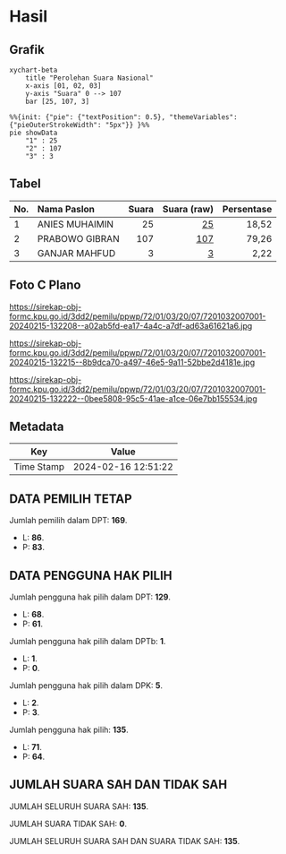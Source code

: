 # Hasil

## Grafik

```mermaid
xychart-beta
    title "Perolehan Suara Nasional"
    x-axis [01, 02, 03]
    y-axis "Suara" 0 --> 107
    bar [25, 107, 3]
```

```mermaid
%%{init: {"pie": {"textPosition": 0.5}, "themeVariables": {"pieOuterStrokeWidth": "5px"}} }%%
pie showData
    "1" : 25
    "2" : 107
    "3" : 3
```

## Tabel

| No. | Nama Paslon    | Suara | Suara (raw) | Persentase |
|:--- |:-------------- | -----:| -----------:| ----------:|
| 1   | ANIES MUHAIMIN | 25    | [25][p-1]   | 18,52      |
| 2   | PRABOWO GIBRAN | 107   | [107][p-2]  | 79,26      |
| 3   | GANJAR MAHFUD  | 3     | [3][p-3]    | 2,22       |


[p-1]: https://github.com/gigit-pemilu/pemilu-2024/blob/main/pilpres/hitung-suara/sub/72-sulawesi-tengah/sub/01-banggai/sub/03-kintom/sub/2007-samadoya/sub/001-tps/sub/paslon-1.txt
[p-2]: https://github.com/gigit-pemilu/pemilu-2024/blob/main/pilpres/hitung-suara/sub/72-sulawesi-tengah/sub/01-banggai/sub/03-kintom/sub/2007-samadoya/sub/001-tps/sub/paslon-2.txt
[p-3]: https://github.com/gigit-pemilu/pemilu-2024/blob/main/pilpres/hitung-suara/sub/72-sulawesi-tengah/sub/01-banggai/sub/03-kintom/sub/2007-samadoya/sub/001-tps/sub/paslon-3.txt

## Foto C Plano

https://sirekap-obj-formc.kpu.go.id/3dd2/pemilu/ppwp/72/01/03/20/07/7201032007001-20240215-132208--a02ab5fd-ea17-4a4c-a7df-ad63a61621a6.jpg

https://sirekap-obj-formc.kpu.go.id/3dd2/pemilu/ppwp/72/01/03/20/07/7201032007001-20240215-132215--8b9dca70-a497-46e5-9a11-52bbe2d4181e.jpg

https://sirekap-obj-formc.kpu.go.id/3dd2/pemilu/ppwp/72/01/03/20/07/7201032007001-20240215-132222--0bee5808-95c5-41ae-a1ce-06e7bb155534.jpg


## Metadata

| Key        | Value               |
| ---------- | ------------------- |
| Time Stamp | 2024-02-16 12:51:22 |


## DATA PEMILIH TETAP

Jumlah pemilih dalam DPT: **169**.
 * L: **86**.
 * P: **83**.

## DATA PENGGUNA HAK PILIH

Jumlah pengguna hak pilih dalam DPT: **129**.
 * L: **68**.
 * P: **61**.

Jumlah pengguna hak pilih dalam DPTb: **1**.
 * L: **1**.
 * P: **0**.

Jumlah pengguna hak pilih dalam DPK: **5**.
 * L: **2**.
 * P: **3**.

Jumlah pengguna hak pilih: **135**.
 * L: **71**.
 * P: **64**.

## JUMLAH SUARA SAH DAN TIDAK SAH

JUMLAH SELURUH SUARA SAH: **135**.

JUMLAH SUARA TIDAK SAH: **0**.

JUMLAH SELURUH SUARA SAH DAN SUARA TIDAK SAH: **135**.


